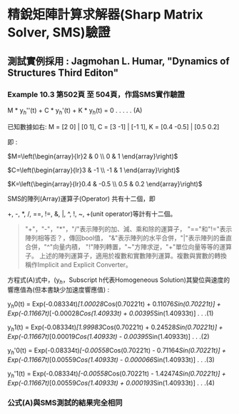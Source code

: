 # 精銳矩陣計算求解器(Sharp Matrix Solver, SMS)驗證  

## 測試實例採用 : Jagmohan L. Humar, "Dynamics of Structures Third Editon"  

### Example 10.3 第502頁 至 504頁，作爲SMS實作驗證  

M * y$_h$''(t) + C * y$_h$'(t) + K * y$_h$(t) = 0  . . . . . (A)  

已知數據如右: M = [2 0] | [0 1],  C = [3 -1] | [-1 1], K = [0.4 -0.5] | [0.5 0.2]  

即 :  

$M=\left(\begin{array}{lr}2 & 0 \\ 0 & 1 \end{array}\right)$  

$C=\left(\begin{array}{lr}3 & -1 \\ -1 & 1 \end{array}\right)$  

$K=\left(\begin{array}{lr}0.4 & -0.5 \\ 0.5 & 0.2 \end{array}\right)$  

SMS的陣列(Array)運算子(Operator) 共有十二個，即  

+, -, *, /, ==, !=, &, |, ^, !, ~, +(unit operator)等計有十二個。  

> "+"，"-"，"*"，"/"表示陣列的加、減、乘和除的運算子，
> "=="和"!="表示陣列相等否？，傳回bool值，
> "&"表示陣列的水平合併，"|"表示陣列的垂直合併，"^"向量内積，
> "!"陣列轉置，"~"方陣求逆，"+"單位向量等等的運算子。
> 上述的陣列運算子，適用於複數和實數陣列運算。複數與實數的轉換稱作Implicit and Explicit Converter。

方程式(A)式中，(y$_h$，Subscript h代表Homogeneous Solution)其變位與速度的響應值為(但本書缺少加速度響應值) :  

y$_h$0(t) = Exp(-0.08334t)*[1.00028*Cos(0.70221t) + 0.11076*Sin(0.70221t)] +
           Exp(-0.11667t)*[-0.00028*Cos(1.40933t) + 0.00395*Sin(1.40933t)] . . .(1)  

y$_h$1(t) = Exp(-0.08334t)*[1.99983*Cos(0.70221t) + 0.24528*Sin(0.70221t)] +
         Exp(-0.11667t)*[0.00019*Cos(1.40933t) - 0.00395*Sin(1.40933t)] . . .(2)  

y$_h$'0(t) = Exp(-0.08334t)*[-0.00558*Cos(0.70221t) - 0.71164*Sin(0.70221t)] +
         Exp(-0.11667t)*[0.00559*Cos(1.40933t) - 0.000066*Sin(1.40933t)] . . .(3)  

y$_h$'1(t) = Exp(-0.08334t)*[-0.00558*Cos(0.70221t) - 1.42474*Sin(0.70221t)] +
         Exp(-0.11667t)*[0.00559*Cos(1.40933t) + 0.000193*Sin(1.40933t)] . . .(4)  

### 公式(A)與SMS測試的結果完全相同  
